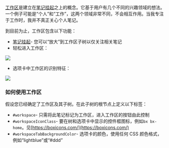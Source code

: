 [工作区](./工作区.md)是建立在[笔记挂起](./笔记挂起.md)之上的概念。它基于用户有几个不同的兴趣领域的想法。一个例子可能是“个人”和“工作”，这两个领域非常不同，不会相互作用。当我专注于工作时，我并不真正关心个人笔记。

到目前为止，工作区包含以下功能：

*   [笔记挂起](./笔记挂起.md)- 您可以“放大”到工作区子树以仅关注相关笔记
*   轻松进入工作区：

![](https://user-images.githubusercontent.com/617641/107129392-72df1280-68c5-11eb-92b6-6ce1cd52fdff.png)

*   选项卡中工作区的识别特征：

![](https://user-images.githubusercontent.com/617641/107129467-d406e600-68c5-11eb-86a7-219f168b47a9.png)

### **如何使用工作区**

假设您已经确定了工作区及其子树。在此子树的根节点上定义以下标签：

*   `#workspace`- 只需将此笔记标记为工作区，进入工作区的按钮由此控制
*   `#workspaceIconClass`- 要在树和选项卡中显示的控件框图标，例如`bx bx-home`。见[https://boxicons.com/](https://boxicons.com/)
*   `#workspaceTabBackgroundColor`- 选项卡的颜色，使用任何 CSS 颜色格式，例如“lightblue”或“#ddd”